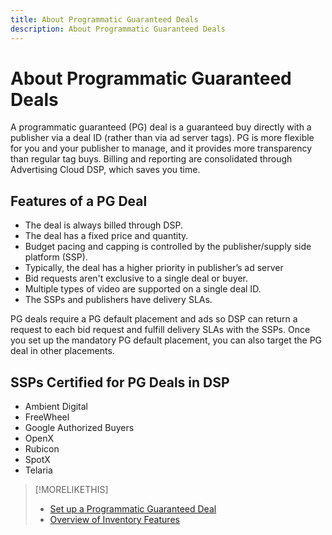 ```yaml
---
title: About Programmatic Guaranteed Deals
description: About Programmatic Guaranteed Deals
---
```

# About Programmatic Guaranteed Deals

A programmatic guaranteed (PG) deal is a guaranteed buy directly with a publisher via a deal ID (rather than via ad server tags). PG is more flexible for you and your publisher to manage, and it provides more transparency than regular tag buys. Billing and reporting are consolidated through Advertising Cloud DSP, which saves you time.

## Features of a PG Deal

* The deal is always billed through DSP.
* The deal has a fixed price and quantity.
* Budget pacing and capping is controlled by the publisher/supply side platform (SSP).
* Typically, the deal has a higher priority in publisher’s ad server
* Bid requests aren't exclusive to a single deal or buyer.
* Multiple types of video are supported on a single deal ID.
* The SSPs and publishers have delivery SLAs.

PG deals require a PG default placement and ads so DSP can return a request to each bid request and fulfill delivery SLAs with the SSPs. Once you set up the mandatory PG default placement, you can also target the PG deal in other placements.

## SSPs Certified for PG Deals in DSP

* Ambient Digital
* FreeWheel
* Google Authorized Buyers
* OpenX
* Rubicon
* SpotX
* Telaria

>[!MORELIKETHIS]
>
>* [Set up a Programmatic Guaranteed Deal](programmatic-guaranteed-setup.md)
>* [Overview of Inventory Features](inventory-overview.md)
